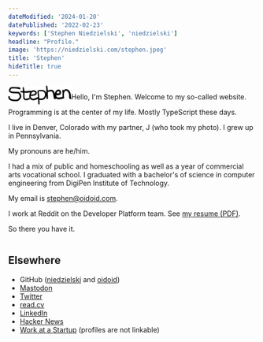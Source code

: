 ```yaml
---
dateModified: '2024-01-20'
datePublished: '2022-02-23'
keywords: ['Stephen Niedzielski', 'niedzielski']
headline: "Profile."
image: 'https://niedzielski.com/stephen.jpeg'
title: 'Stephen'
hideTitle: true
---
```


<style>
  instant-photo {
    margin-right: var(--half-space);
    margin-bottom: var(--quarter-space);
    rotate: -1deg;
    @media (min-width: 540px) {
      float: left;
    }
  }
</style>

<div style='column-span: all'>
  <instant-photo
    alt='Portrait of Stephen Niedzielski.'
    src='stephen.jpeg'>
    <img src="signature.png" alt="Stephen" height=38 width=128>
  </instant-photo>

Hello, I'm Stephen. Welcome to my so-called website.

Programming is at the center of my life. Mostly TypeScript these days.

I live in Denver, Colorado with my partner, J (who took my photo). I grew up in
Pennsylvania.

My pronouns are he/him.

I had a mix of public and homeschooling as well as a year of commercial arts
vocational school. I graduated with a bachelor's of science in computer
engineering from DigiPen Institute of Technology.

My email is [stephen@oidoid.com](mailto:stephen@oidoid.com).

I work at Reddit on the Developer Platform team. See
[my resume (PDF)](stephen-niedzielski-resume.pdf).

So there you have it.

</div>

## Elsewhere

- GitHub ([niedzielski](https://git.io/stephen) and
  [oidoid](https://git.io/oidoid))
- [Mastodon](https://mastodon.social/@oid)
- [Twitter](https://twitter.com/niedzielski)
- [read.cv](https://read.cv/oid)
- [LinkedIn](https://linkedin.com/in/sniedzie)
- [Hacker News](https://news.ycombinator.com/user?id=niedzielski)
- [Work at a Startup](https://www.workatastartup.com) (profiles are not
  linkable)
